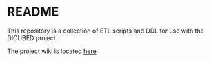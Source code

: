 # README #

This repository is a collection of ETL scripts and DDL for use with the DICUBED project.

The project wiki is located [here](https://wiki.nci.nih.gov/display/DIcubed/Data+Integration+and+Imaging+Informatics+Project)

